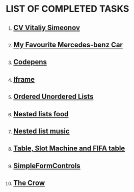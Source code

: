    <h1>LIST OF COMPLETED TASKS</h1>
    <ol>
        <li><a href="./Pages/1.CV_VS.html" target="_blank" title="CV Vitaliy Simeonov"> <h2> CV Vitaliy Simeonov</h2></a></li>
        <li><a href="./Pages/2.personalPage.html" target="_blank" title="My Favourite Mercedes-benz Car"> <h2>My Favourite Mercedes-benz Car</h2></a></li>
        <li><a href="./Pages/3.selectedCodepens.html" target="_blank"> <h2>Codepens</h2></a></li>
        <li><a href="./Pages/4.Iframe16.11.22.html" target="_blank"><h2> Iframe</h2></a></li>
        <li><a href="./Pages/5.OrderedUnorderedLists.html" target="_blank"><h2>Ordered Unordered Lists</h2></a></li>
        <li><a href="./Pages/6.Nested_lists_food.html" target="_blank"><h2>Nested lists food</h2></a></li>
        <li><a href="./Pages/7.Nested_list_music.html" target="_blank"><h2>Nested list music</h2></a></li>
        <li><a href="./Pages/8.Table.html" target="_blank"><h2>Table, Slot Machine and FIFA table</h2></a></li>
        <li><a href="./Pages/9.simpleFormControls.html" target="_blank"><h2>SimpleFormControls</h2></a></li>
        <li><a href="./Pages/10.The Crow.html" target="_blank"><h2>The Crow</h2></a></li>
    </ol>
